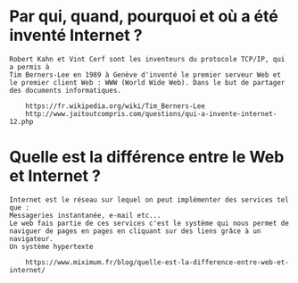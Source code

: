 # Par qui, quand, pourquoi et où a été inventé Internet ?

	Robert Kahn et Vint Cerf sont les inventeurs du protocole TCP/IP, qui a permis à
	Tim Berners-Lee en 1989 à Genève d'inventé le premier serveur Web et le premier client Web : WWW (World Wide Web). Dans le but de partager des documents informatiques.

		https://fr.wikipedia.org/wiki/Tim_Berners-Lee
		http://www.jaitoutcompris.com/questions/qui-a-invente-internet-12.php

# Quelle est la différence entre le Web et Internet ?

	Internet est le réseau sur lequel on peut implémenter des services tel que :
	Messageries instantanée, e-mail etc...
	Le web fais partie de ces services c'est le système qui nous permet de naviguer de pages en pages en cliquant sur des liens grâce à un navigateur.
	Un système hypertexte

		https://www.miximum.fr/blog/quelle-est-la-difference-entre-web-et-internet/

# 